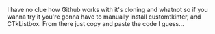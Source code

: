 I have no clue how Github works with it's cloning and whatnot so if you wanna try it you're gonna have to manually install customtkinter, and CTkListbox. From there just copy and paste the code I guess...
